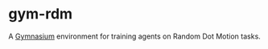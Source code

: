 # gym-rdm

A [Gymnasium](https://gymnasium.farama.org/) environment for training agents on Random Dot Motion tasks.
